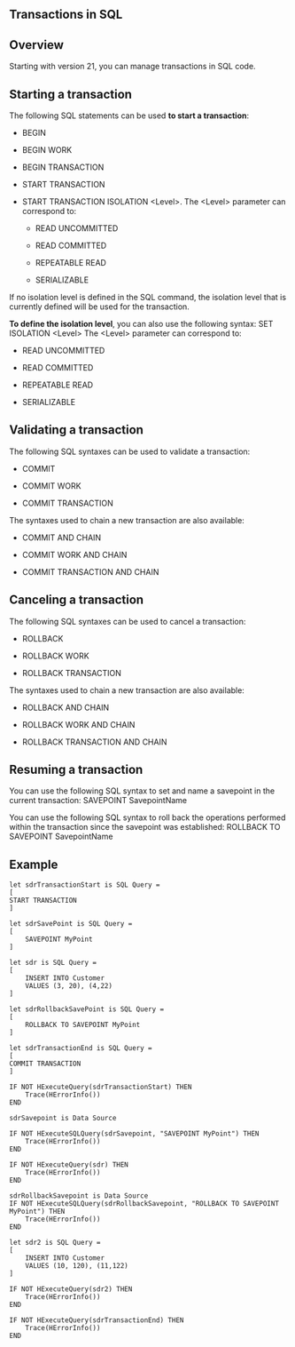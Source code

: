 
## Transactions in SQL
			

<a name="NOTE1"></a>
<a name="NOTE1_1"></a>


## Overview
<a name="overview_ELTTEXTE000136"></a>
Starting with version 21, you can manage transactions in SQL code. 

<a name="NOTE2"></a>
<a name="NOTE2_1"></a>


## Starting a transaction
<a name="starting_transaction_ELTTEXTE000160"></a>
The following SQL statements can be used **to start a transaction**: 

- BEGIN

- BEGIN WORK

- BEGIN TRANSACTION

- START TRANSACTION

- START TRANSACTION ISOLATION &lt;Level&gt;. The &lt;Level&gt; parameter can correspond to: 

	- READ UNCOMMITTED

	- READ COMMITTED

	- REPEATABLE READ

	- SERIALIZABLE


If no isolation level is defined in the SQL command, the isolation level that is currently defined will be used for the transaction.




**To define the isolation level**, you can also use the following syntax: 
SET ISOLATION &lt;Level&gt;
The &lt;Level&gt; parameter can correspond to: 

- READ UNCOMMITTED

- READ COMMITTED

- REPEATABLE READ

- SERIALIZABLE




<a name="NOTE3"></a>
<a name="NOTE3_1"></a>


## Validating a transaction
<a name="validating_transaction_ELTTEXTE000184"></a>
The following SQL syntaxes can be used to validate a transaction: 

- COMMIT

- COMMIT WORK

- COMMIT TRANSACTION




The syntaxes used to chain a new transaction are also available: 

- COMMIT AND CHAIN

- COMMIT WORK AND CHAIN

- COMMIT TRANSACTION AND CHAIN




<a name="NOTE4"></a>
<a name="NOTE4_1"></a>


## Canceling a transaction
<a name="canceling_transaction_ELTTEXTE000208"></a>
The following SQL syntaxes can be used to cancel a transaction: 

- ROLLBACK

- ROLLBACK WORK

- ROLLBACK TRANSACTION




The syntaxes used to chain a new transaction are also available: 

- ROLLBACK AND CHAIN

- ROLLBACK WORK AND CHAIN

- ROLLBACK TRANSACTION AND CHAIN




<a name="NOTE5"></a>
<a name="NOTE5_1"></a>


## Resuming a transaction
<a name="resuming_transaction_ELTTEXTE000232"></a>
You can use the following SQL syntax to set and name a savepoint in the current transaction: SAVEPOINT SavepointName

You can use the following SQL syntax to roll back the operations performed within the transaction since the savepoint was established: ROLLBACK TO SAVEPOINT SavepointName

<a name="NOTE6"></a>
<a name="NOTE6_1"></a>


## Example
<a name="example_ELTTEXTE000256"></a>

```wl
let sdrTransactionStart is SQL Query = 
[
START TRANSACTION
]

let sdrSavePoint is SQL Query = 
[
	SAVEPOINT MyPoint
]

let sdr is SQL Query = 
[
 	INSERT INTO Customer
 	VALUES (3, 20), (4,22)
]

let sdrRollbackSavePoint is SQL Query = 
[
	ROLLBACK TO SAVEPOINT MyPoint
]

let sdrTransactionEnd is SQL Query = 
[
COMMIT TRANSACTION
]

IF NOT HExecuteQuery(sdrTransactionStart) THEN
	Trace(HErrorInfo())
END

sdrSavepoint is Data Source

IF NOT HExecuteSQLQuery(sdrSavepoint, "SAVEPOINT MyPoint") THEN
	Trace(HErrorInfo())
END

IF NOT HExecuteQuery(sdr) THEN
	Trace(HErrorInfo())
END

sdrRollbackSavepoint is Data Source
IF NOT HExecuteSQLQuery(sdrRollbackSavepoint, "ROLLBACK TO SAVEPOINT MyPoint") THEN
	Trace(HErrorInfo())
END

let sdr2 is SQL Query = 
[
 	INSERT INTO Customer
 	VALUES (10, 120), (11,122)
]

IF NOT HExecuteQuery(sdr2) THEN
	Trace(HErrorInfo())
END

IF NOT HExecuteQuery(sdrTransactionEnd) THEN
	Trace(HErrorInfo())
END
```



